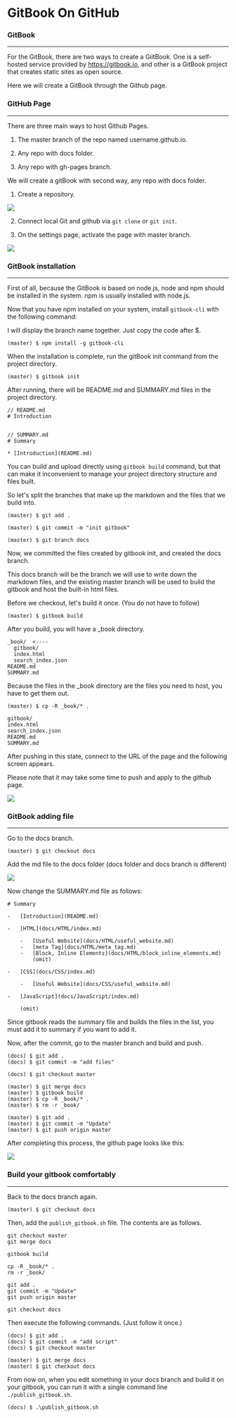 # GitBook On GitHub

### GitBook

<hr>

For the GitBook, there are two ways to create a GiitBook. One is a self-hosted service provided by https://gitbook.io, and other is a GitBook project that creates static sites as open source.

Here we will create a GitBook through the Github page.

### GitHub Page

<hr>

There are three main ways to host Github Pages.

1. The master branch of the repo named username.github.io.

2. Any repo with docs folder.

3. Any repo with gh-pages branch.

We will create a gitBook with second way, any repo with docs folder.

1. Create a repository.

<img src="https://i.postimg.cc/15XRkcsK/repoMain.png">

2. Connect local Git and github via `git clone` or `git init`.

3. On the settings page, activate the page with master branch.

<img src="https://i.postimg.cc/Gt5RLVdx/github-setting-page.png">

### GitBook installation

<hr>

First of all, because the GitBook is based on node.js, node and npm should be installed in the system. npm is usually installed with node.js.

Now that you have npm installed on your system, install `gitbook-cli` with the following command:

I will display the branch name together. Just copy the code after \$.

```
(master) $ npm install -g gitbook-cli
```

When the installation is complete, run the gitBook init command from the project directory.

```
(master) $ gitbook init
```

After running, there will be README.md and SUMMARY.md files in the project directory.

```
// README.md
# Introduction


// SUMMARY.md
# Summary

* [Introduction](README.md)
```

You can build and upload directly using `gitbook build` command, but that can make it inconvenient to manage your project directory structure and files built.

So let's split the branches that make up the markdown and the files that we build into.

```
(master) $ git add .

(master) $ git commit -m "init gitbook"

(master) $ git branch docs
```

Now, we committed the files created by gitbook init, and created the docs branch.

This docs branch will be the branch we will use to write down the markdown files, and the existing master branch will be used to build the gitbook and host the built-in html files.

Before we checkout, let's build it once. (You do not have to follow)

```
(master) $ gitbook build
```

After you build, you will have a \_book directory.

```
_book/  <----
  gitbook/
  index.html
  search_index.json
README.md
SUMMARY.md
```

Because the files in the \_book directory are the files you need to host, you have to get them out.

```
(master) $ cp -R _book/* .
```

```
gitbook/
index.html
search_index.json
README.md
SUMMARY.md
```

After pushing in this state, connect to the URL of the page and the following screen appears.

Please note that it may take some time to push and apply to the github page.

<img src="https://i.postimg.cc/1z5R0LJs/gitbook-first-page.png">

### GitBook adding file

<hr>

Go to the docs branch.

```
(master) $ git checkout docs
```

Add the md file to the docs folder (docs folder and docs branch is different)

<img src="https://i.postimg.cc/HnWtTWtF/gitbook-docs-folder-files.png">

Now change the SUMMARY.md file as follows:

```
# Summary

-   [Introduction](README.md)

-   [HTML](docs/HTML/index.md)

    -   [Useful Website](docs/HTML/useful_website.md)
    -   [meta Tag](docs/HTML/meta_tag.md)
    -   [Block, Inline Elements](docs/HTML/block_inline_elements.md)
        (omit)

-   [CSS](docs/CSS/index.md)

    -   [Useful Website](docs/CSS/useful_website.md)

-   [JavaScript](docs/JavaScript/index.md)

    (omit)
```

Since gitbook reads the summary file and builds the files in the list, you must add it to summary if you want to add it.

Now, after the commit, go to the master branch and build and push.

```
(docs) $ git add .
(docs) $ git commit -m "add files"

(docs) $ git checkout master

(master) $ git merge docs
(master) $ gitbook build
(master) $ cp -R _book/* .
(master) $ rm -r _book/

(master) $ git add .
(master) $ git commit -m "Update"
(master) $ git push origin master
```

After completing this process, the github page looks like this:

<img src="https://i.postimg.cc/L8rK5wwx/gitbook-example-page.png">

### Build your gitbook comfortably

<hr>

Back to the docs branch again.

```
(master) $ git checkout docs
```

Then, add the `publish_gitbook.sh` file. The contents are as follows.

```
git checkout master
git merge docs

gitbook build

cp -R _book/* .
rm -r _book/

git add .
git commit -m "Update"
git push origin master

git checkout docs
```

Then execute the following commands. (Just follow it once.)

```
(docs) $ git add .
(docs) $ git commit -m "add script"
(docs) $ git checkout master

(master) $ git merge docs
(master) $ git checkout docs
```

From now on, when you edit something in your docs branch and build it on your gitbook, you can run it with a single command line `./publish_gitbook.sh`.

```
(docs) $ .\publish_gitbook.sh
```
